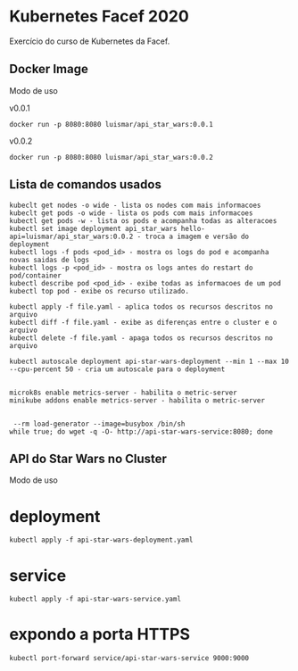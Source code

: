 # Kubernetes Facef 2020
Exercício do curso de Kubernetes da Facef.


## Docker Image

Modo de uso

v0.0.1
```
docker run -p 8080:8080 luismar/api_star_wars:0.0.1
```

v0.0.2
```
docker run -p 8080:8080 luismar/api_star_wars:0.0.2
```

## Lista de comandos usados

```
kubeclt get nodes -o wide - lista os nodes com mais informacoes
kubeclt get pods -o wide - lista os pods com mais informacoes
kubectl get pods -w - lista os pods e acompanha todas as alteracoes
kubectl set image deployment api_star_wars hello-api=luismar/api_star_wars:0.0.2 - troca a imagem e versão do deployment
kubectl logs -f pods <pod_id> - mostra os logs do pod e acompanha novas saidas de logs
kubectl logs -p <pod_id> - mostra os logs antes do restart do pod/container
kubectl describe pod <pod_id> - exibe todas as informacoes de um pod
kubectl top pod - exibe os recurso utilizado.

kubectl apply -f file.yaml - aplica todos os recursos descritos no arquivo
kubectl diff -f file.yaml - exibe as diferenças entre o cluster e o arquivo
kubectl delete -f file.yaml - apaga todos os recursos descritos no arquivo

kubectl autoscale deployment api-star-wars-deployment --min 1 --max 10 --cpu-percent 50 - cria um autoscale para o deployment


microk8s enable metrics-server - habilita o metric-server
minikube addons enable metrics-server - habilita o metric-server


 --rm load-generator --image=busybox /bin/sh
while true; do wget -q -O- http://api-star-wars-service:8080; done

```

## API do Star Wars no Cluster

Modo de uso

# deployment
 ```
 kubectl apply -f api-star-wars-deployment.yaml
 ```

# service
 ```
 kubectl apply -f api-star-wars-service.yaml
 ```

# expondo a porta HTTPS
 ```
 kubectl port-forward service/api-star-wars-service 9000:9000
 ```
